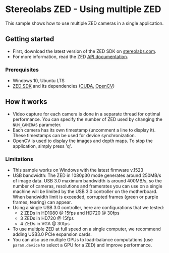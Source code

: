 # Stereolabs ZED - Using multiple ZED

This sample shows how to use multiple ZED cameras in a single application.

## Getting started

- First, download the latest version of the ZED SDK on [stereolabs.com](https://www.stereolabs.com).
- For more information, read the ZED [API documentation](https://www.stereolabs.com/developers/documentation/API/latest).

### Prerequisites

- Windows 10, Ubuntu LTS
- [ZED SDK](https://www.stereolabs.com/developers/) and its dependencies ([CUDA](https://developer.nvidia.com/cuda-downloads), [OpenCV](https://github.com/opencv/opencv/releases))

## How it works

- Video capture for each camera is done in a separate thread for optimal performance. You can specify the number of ZED used by changing the `NUM_CAMERAS` parameter.
- Each camera has its own timestamp (uncomment a line to display it). These timestamps can be used for device synchronization.
- OpenCV is used to display the images and depth maps. To stop the application, simply press 'q'.

### Limitations

- This sample works on Windows with the latest firmware v.1523
- USB bandwidth: The ZED  in 1080p30 mode generates around 250MB/s of image data. USB 3.0 maximum bandwidth is around 400MB/s, so the number of cameras, resolutions and framerates you can use on a single machine will be limited by the USB 3.0 controller on the motherboard. When bandwidth limit is exceeded, corrupted frames (green or purple frames, tearing) can appear.
- Using a single USB 3.0 controller, here are configurations that we tested:
  - 2 ZEDs in HD1080 @ 15fps and HD720 @ 30fps
  - 3 ZEDs in HD720 @ 15fps
  - 4 ZEDs in VGA @ 30fps
- To use multiple ZED at full speed on a single computer, we recommend adding USB3.0 PCIe expansion cards.
- You can also use multiple GPUs to load-balance computations (use `param.device` to select a GPU for a ZED) and improve performance.
